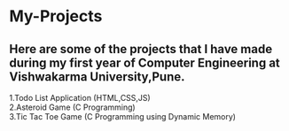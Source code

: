 # My-Projects
## Here are some of the projects that I have made during my first year of Computer Engineering at Vishwakarma University,Pune.
1.Todo List Application (HTML,CSS,JS)<br>
2.Asteroid Game (C Programming)<br>
3.Tic Tac Toe Game (C Programming using Dynamic Memory)<br>
